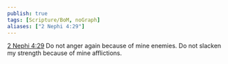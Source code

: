 ```yaml
---
publish: true
tags: [Scripture/BoM, noGraph]
aliases: ["2 Nephi 4:29"]
---
```

[2 Nephi 4:29](https://churchofjesuschrist.org/study/scriptures/bofm/2-ne/4?lang=eng&id=p29#p29) Do not anger again because of mine enemies. Do not slacken my strength because of mine afflictions.
